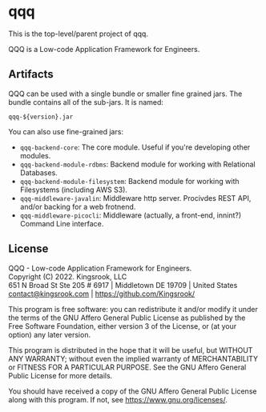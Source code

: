 # qqq

This is the top-level/parent project of qqq.

QQQ is a Low-code Application Framework for Engineers.

## Artifacts
QQQ can be used with a single bundle or smaller fine grained jars.
The bundle contains all of the sub-jars.  It is named:

```qqq-${version}.jar```

You can also use fine-grained jars:
- `qqq-backend-core`: The core module.  Useful if you're developing other modules.
- `qqq-backend-module-rdbms`: Backend module for working with Relational Databases.
- `qqq-backend-module-filesystem`: Backend module for working with Filesystems (including AWS S3).
- `qqq-middleware-javalin`: Middleware http server.  Procivdes REST API, and/or backing for a web frotnend.
- `qqq-middleware-picocli`: Middleware (actually, a front-end, innint?) Command Line interface.

## License
QQQ - Low-code Application Framework for Engineers. \
Copyright (C) 2022.  Kingsrook, LLC \
651 N Broad St Ste 205 # 6917 | Middletown DE 19709 | United States \
contact@kingsrook.com | https://github.com/Kingsrook/

This program is free software: you can redistribute it and/or modify
it under the terms of the GNU Affero General Public License as
published by the Free Software Foundation, either version 3 of the
License, or (at your option) any later version.

This program is distributed in the hope that it will be useful,
but WITHOUT ANY WARRANTY; without even the implied warranty of
MERCHANTABILITY or FITNESS FOR A PARTICULAR PURPOSE.  See the
GNU Affero General Public License for more details.

You should have received a copy of the GNU Affero General Public License
along with this program.  If not, see <https://www.gnu.org/licenses/>.
